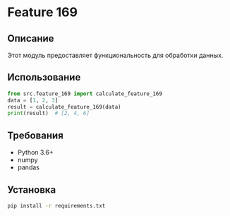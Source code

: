# Feature 169
## Описание
Этот модуль предоставляет функциональность для обработки данных.
## Использование
```python
from src.feature_169 import calculate_feature_169
data = [1, 2, 3]
result = calculate_feature_169(data)
print(result)  # [2, 4, 6]
```
## Требования
- Python 3.6+
- numpy
- pandas
## Установка
```bash
pip install -r requirements.txt
```